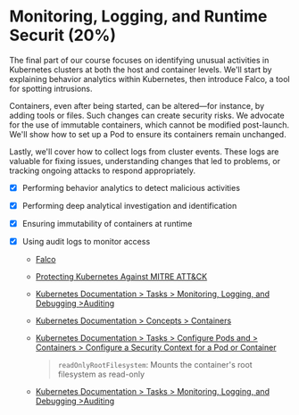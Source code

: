 
# Monitoring, Logging, and Runtime Securit (20%)

The final part of our course focuses on identifying unusual activities in Kubernetes clusters at both the host and container levels. We'll start by explaining behavior analytics within Kubernetes, then introduce Falco, a tool for spotting intrusions.

Containers, even after being started, can be altered—for instance, by adding tools or files. Such changes can create security risks. We advocate for the use of immutable containers, which cannot be modified post-launch. We'll show how to set up a Pod to ensure its containers remain unchanged.

Lastly, we'll cover how to collect logs from cluster events. These logs are valuable for fixing issues, understanding changes that led to problems, or tracking ongoing attacks to respond appropriately.


- [x] Performing behavior analytics to detect malicious activities

- [x] Performing deep analytical investigation and identification

- [x] Ensuring immutability of containers at runtime

- [x] Using audit logs to monitor access


    - [Falco](https://falco.org/docs/)

    - [Protecting Kubernetes Against MITRE ATT&CK](https://cloud.redhat.com/blog/protecting-kubernetes-against-mitre-attck-initial-access)

    - [Kubernetes Documentation > Tasks > Monitoring, Logging, and Debugging >Auditing](https://kubernetes.io/docs/tasks/debug-application-cluster/audit/)

    - [Kubernetes Documentation > Concepts > Containers](https://kubernetes.io/docs/concepts/containers/)

    - [Kubernetes Documentation > Tasks > Configure Pods and > Containers > Configure a Security Context for a Pod or Container](https://kubernetes.io/docs/tasks/configure-pod-container/security-context/)

        > `readOnlyRootFilesystem`: Mounts the container's root filesystem as read-only

    - [Kubernetes Documentation > Tasks > Monitoring, Logging, and Debugging >Auditing](https://kubernetes.io/docs/tasks/debug-application-cluster/audit/)